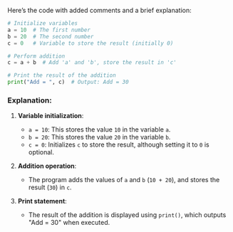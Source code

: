 Here’s the code with added comments and a brief explanation:

```python
# Initialize variables
a = 10  # The first number
b = 20  # The second number
c = 0   # Variable to store the result (initially 0)

# Perform addition
c = a + b  # Add 'a' and 'b', store the result in 'c'

# Print the result of the addition
print("Add = ", c)  # Output: Add = 30
```

### Explanation:

1. **Variable initialization**: 
   - `a = 10`: This stores the value `10` in the variable `a`.
   - `b = 20`: This stores the value `20` in the variable `b`.
   - `c = 0`: Initializes `c` to store the result, although setting it to `0` is optional.

2. **Addition operation**: 
   - The program adds the values of `a` and `b` (`10 + 20`), and stores the result (`30`) in `c`.

3. **Print statement**: 
   - The result of the addition is displayed using `print()`, which outputs "Add = 30" when executed.